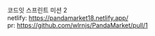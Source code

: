 코드잇 스프린트 미션 2<br>
netlify: https://pandamarket18.netlify.app/<br>
pr: https://github.com/wlrnjs/PandaMarket/pull/1
